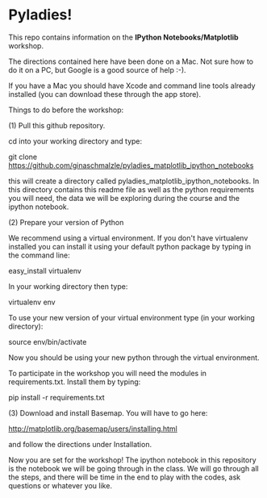 # Pyladies!  

This repo contains information on the **IPython Notebooks/Matplotlib** workshop.

The directions contained here have been done on a Mac.  Not sure how to do it on a PC, but Google is a good source of help :-).

If you have a Mac you should have Xcode and command line tools already installed (you can download these through the app store).  

Things to do before the workshop:

(1) Pull this github repository.

cd into your working directory and type:

  git clone https://github.com/ginaschmalzle/pyladies_matplotlib_ipython_notebooks

this will create a directory called pyladies_matplotlib_ipython_notebooks.  In this directory contains this readme file as well as the python requirements you will need, the data we will be exploring during the course and the ipython notebook.

(2) Prepare your version of Python

We recommend using a virtual environment.  If you don't have virtualenv installed you can install it using your default python package by typing in the command line:

  easy_install virtualenv

In your working directory then type:

  virtualenv env

To use your new version of your virtual environment type (in your working directory):

  source env/bin/activate

Now you should be using your new python through the virtual environment.

To participate in the workshop you will need the modules in requirements.txt.  Install them by typing:

pip install -r requirements.txt

(3) Download and install Basemap. You will have to go here:

http://matplotlib.org/basemap/users/installing.html

and follow the directions under Installation.

Now you are set for the workshop!  The ipython notebook in this repository is the notebook we will be going through in the class.  We will go through all the steps, and there will be time in the end to play with the codes, ask questions or whatever you like.
